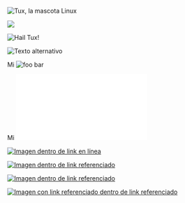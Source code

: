 ![Tux, la mascota Linux](/assets/images/tux.png)

![](/assets/favicon.ico)

![Hail Tux!](/assets/images/tux.png "Usa linux, no seas loco")

![Texto alternativo][1]

Mi ![foo bar](/path/to/tren.jpg "título")

Mi ![imagen con título escapado](/alguna/url.ext "título \" escapado")

[![Imagen dentro de link en línea](https://image.ext)](https://enlace.ext)

[![Imagen dentro de link referenciado](https://imagen.ext)][2]

[![Imagen dentro de link referenciado](https://imagen.ext)][2]

[![Imagen con link referenciado dentro de link referenciado][3]][4]

[1]: url/a/imagen "Título de atributo opcional"
[2]: https://enlace-2.ext
[3]: https://imagen-3.ext
[4]: https://enlace-4.ext "Link de imagen referenciado con título"
